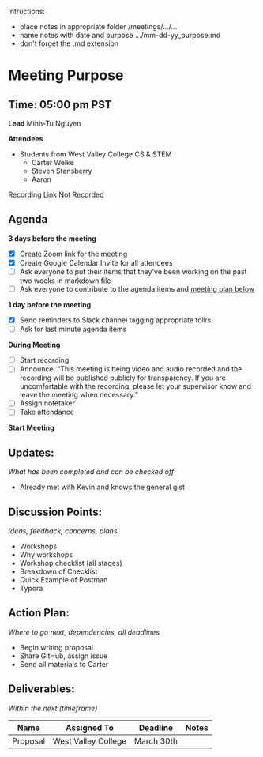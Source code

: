 Intructions:

* place notes in appropriate folder /meetings/.../...
* name notes with date and purpose .../mm-dd-yy_purpose.md
* don't forget the .md extension

# Meeting Purpose

## Time: 05:00 pm PST

**Lead**
Minh-Tu Nguyen

**Attendees**

* Students from West Valley College CS & STEM
  * Carter Welke
  * Steven Stansberry
  * Aaron

Recording Link 
Not Recorded

## Agenda

**3 days before the meeting**

- [x] Create Zoom link for the meeting
- [x] Create Google Calendar Invite for all attendees
- [ ] Ask everyone to put their items that they've been working on the past two weeks in markdown file
- [ ] Ask everyone to contribute to the agenda items and [meeting plan below](https://github.com/shreyagupta98/people/blob/master/meeting_template.md#updates)

**1 day before the meeting**

- [x] Send reminders to Slack channel tagging appropriate folks. 
- [ ] Ask for last minute agenda items

**During Meeting**

- [ ] Start recording
- [ ] Announce:
  “This meeting is being video and audio recorded and the recording will be published publicly for transparency. If you are uncomfortable with the recording, please let your supervisor know and leave the meeting when necessary.”
- [ ] Assign notetaker
- [ ] Take attendance

**Start Meeting**

## Updates:

*What has been completed and can be checked off*

* Already met with Kevin and knows the general gist 

## Discussion Points:

*Ideas, feedback, concerns, plans*

* Workshops
* Why workshops
* Workshop checklist (all stages)
* Breakdown of Checklist
* Quick Example of Postman
* Typora

## Action Plan:

*Where to go next, dependencies, all deadlines*

* Begin writing proposal
* Share GitHub, assign issue
* Send all materials to Carter

## Deliverables:

*Within the next (timeframe)*

| Name     | Assigned To         | Deadline   | Notes |
| -------- | ------------------- | ---------- | ----- |
| Proposal | West Valley College | March 30th |       |

